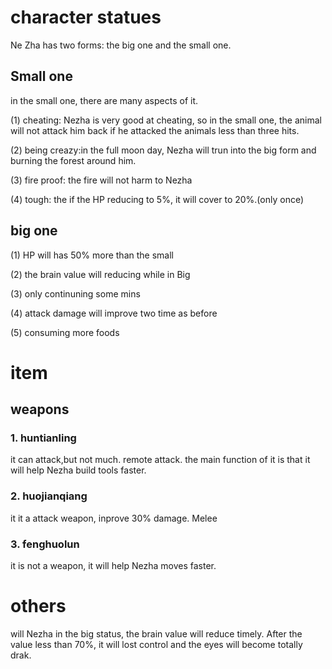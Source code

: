 # character statues
Ne Zha has two forms: the big one and the small one.

## Small one
in the small one, there are many aspects of it.

(1) cheating: Nezha is very good at cheating, so in the small one, the animal will not attack him back if he attacked the animals less than three hits.

(2) being creazy:in the full moon day, Nezha will trun into the big form and burning the forest around him.

(3) fire proof: the fire will not harm to Nezha

(4) tough: the if the HP reducing to 5%, it will cover to 20%.(only once) 

## big one
(1) HP will has 50% more than the small

(2) the brain value will reducing while in Big 

(3) only continuning some mins

(4) attack damage will improve two time as before

(5) consuming more foods

# item
## weapons
### 1. huntianling
it can attack,but not much. remote attack. the main function of it is that it will help Nezha build tools faster.
### 2. huojianqiang
it it a attack weapon, inprove 30% damage. Melee
### 3. fenghuolun
it is not a weapon, it will help Nezha moves faster.

# others
will Nezha in the big status, the brain value will reduce timely. After the value less than 70%, it will lost control and the eyes will become totally drak.

